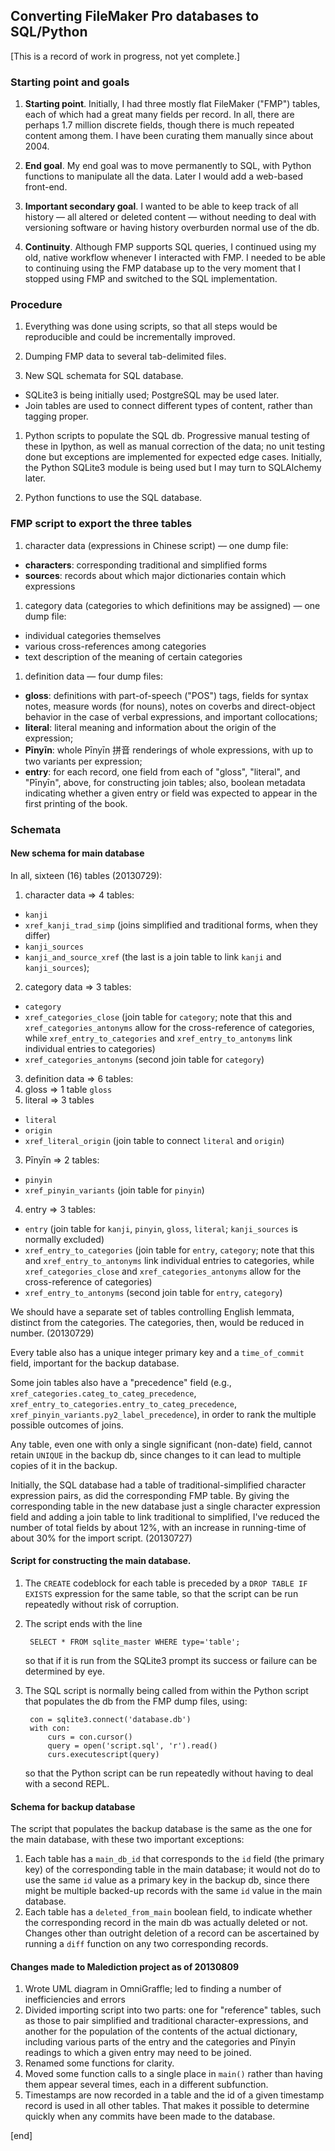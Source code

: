 ## Converting FileMaker Pro databases to SQL/Python

[This is a record of work in progress, not yet complete.]

### Starting point and goals

1. **Starting point**. Initially, I had three mostly flat FileMaker ("FMP") tables, each of which had a great many fields per record. In all, there are perhaps 1.7 million discrete fields, though there is much repeated content among them. I have been curating them manually since about 2004.

1. **End goal**. My end goal was to move permanently to SQL, with Python functions to manipulate all the data. Later I would add a web-based front-end. 

1. **Important secondary goal**. I wanted to be able to keep track of all history — all altered or deleted content — without needing to deal with versioning software or having history overburden normal use of the db.

1. **Continuity**. Although FMP supports SQL queries, I continued using my old, native workflow whenever I interacted with FMP. I needed to be able to continuing using the FMP database up to the very moment that I stopped using FMP and switched to the SQL implementation.

### Procedure

1. Everything was done using scripts, so that all steps would be reproducible and could be incrementally improved.

1. Dumping FMP data to several tab-delimited files.

1. New SQL schemata for SQL database. 
 * SQLite3 is being initially used; PostgreSQL may be used later.
 * Join tables are used to connect different types of content, rather than tagging proper.

1. Python scripts to populate the SQL db. Progressive manual testing of these in Ipython, as well as manual correction of the data; no unit testing done but exceptions are implemented for expected edge cases. Initially, the Python SQLite3 module is being used but I may turn to SQLAlchemy later. 

1. Python functions to use the SQL database.

###  FMP script to export the three tables
 1. character data (expressions in Chinese script) — one dump file:
  * **characters**: corresponding traditional and simplified forms
  * **sources**: records about which major dictionaries contain which expressions
 1. category data (categories to which definitions may be assigned) — one dump file:
  * individual categories themselves
  * various cross-references among categories
  * text description of the meaning of certain categories
 1. definition data — four dump files:
  * **gloss**: definitions with part-of-speech ("POS") tags, fields for syntax notes, measure words (for nouns), notes on coverbs and direct-object behavior in the case of verbal expressions, and important collocations;
  * **literal**: literal meaning and information about the origin of the expression;
  * **Pīnyīn**: whole Pīnyīn 拼音 renderings of whole expressions, with up to two variants per expression;
  * **entry**: for each record, one field from each of "gloss", "literal", and "Pīnyīn", above, for constructing join tables; also, boolean metadata indicating whether a given entry or field was expected to appear in the first printing of the book.

### Schemata

#### New schema for main database

In all, sixteen (16) tables (20130729):

1. character data => 4 tables: 
 * `kanji`
 * `xref_kanji_trad_simp` (joins simplified and traditional forms, when they differ)
 * `kanji_sources`
 * `kanji_and_source_xref` (the last is a join table to link `kanji` and `kanji_sources`);
2. category data => 3 tables: 
 * `category`
 * `xref_categories_close` (join table for `category`; note that this and `xref_categories_antonyms` allow for the cross-reference of categories, while `xref_entry_to_categories` and `xref_entry_to_antonyms` link individual entries to categories)
 * `xref_categories_antonyms` (second join table for `category`)
3. definition data => 6 tables:
 1. gloss => 1 table `gloss`
 2. literal => 3 tables 
  * `literal`
  * `origin`
  * `xref_literal_origin` (join table to connect `literal` and `origin`)
 3. Pīnyīn => 2 tables:
  * `pinyin`
  * `xref_pinyin_variants` (join table for `pinyin`)
4. entry => 3 tables:
  * `entry` (join table for `kanji`, `pinyin`, `gloss`, `literal`; `kanji_sources` is normally excluded)
  * `xref_entry_to_categories` (join table for `entry`, `category`; note that this and `xref_entry_to_antonyms` link individual entries to categories, while `xref_categories_close` and `xref_categories_antonyms` allow for the cross-reference of categories)
  * `xref_entry_to_antonyms` (second join table for `entry`, `category`)
  
We should have a separate set of tables controlling English lemmata, distinct from the categories. The categories, then, would be reduced in number. (20130729)

Every table also has a unique integer primary key and a `time_of_commit` field, important for the backup database.

Some join tables also have a "precedence" field (e.g., `xref_categories.categ_to_categ_precedence`, `xref_entry_to_categories.entry_to_categ_precedence`, `xref_pinyin_variants.py2_label_precedence`), in order to rank the multiple possible outcomes of joins.

Any table, even one with only a single significant (non-date) field, cannot retain `UNIQUE` in the backup db, since changes to it can lead to multiple copies of it in the backup.

Initially, the SQL database had a table of traditional-simplified character expression pairs, as did the corresponding FMP table. By giving the corresponding table in the new database just a single character expression field and adding a join table to link traditional to simplified, I've reduced the number of total fields by about 12%, with an increase in running-time of about 30% for the import script. (20130727)

#### Script for constructing the main database.

1. The `CREATE` codeblock for each table is preceded by a `DROP TABLE IF EXISTS` expression for the same table, so that the script can be run repeatedly without risk of corruption.
2. The script ends with the line 

        SELECT * FROM sqlite_master WHERE type='table';

   so that if it is run from the SQLite3 prompt its success or failure can be determined by eye.
3. The SQL script is normally being called from within the Python script that populates the db from the FMP dump files, using:

        con = sqlite3.connect('database.db')
        with con:
            curs = con.cursor()
            query = open('script.sql', 'r').read()
            curs.executescript(query)

   so that the Python script can be run repeatedly without having to deal with a second REPL.

#### Schema for backup database

The script that populates the backup database is the same as the one for the main database, with these two important exceptions:

1. Each table has a `main_db_id` that corresponds to the `id` field (the primary key) of the corresponding table in the main database; it would not do to use the same `id` value as a primary key in the backup db, since there might be multiple backed-up records with the same `id` value in the main database.
2. Each table has a `deleted_from_main` boolean field, to indicate whether the corresponding record in the main db was actually deleted or not. Changes other than outright deletion of a record can be ascertained by running a `diff` function on any two corresponding records.

#### Changes made to Malediction project as of 20130809

 1. Wrote UML diagram in OmniGraffle; led to finding a number of inefficiencies and errors
 2. Divided importing script into two parts: one for "reference" tables, such as those to pair simplified and traditional character-expressions, and another for the population of the contents of the actual dictionary, including various parts of the entry and the categories and Pīnyīn readings to which a given entry may need to be joined.
 3. Renamed some functions for clarity.
 4. Moved some function calls to a single place in `main()` rather than having them appear several times, each in a different subfunction.
 5. Timestamps are now recorded in a table and the id of a given timestamp record is used in all other tables. That makes it possible to determine quickly when any commits have been made to the database.

[end]
